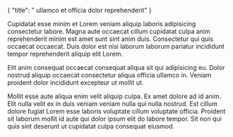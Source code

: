 {
  "title": " ullamco et officia dolor reprehenderit"
}

Cupidatat esse minim et Lorem veniam aliquip laboris adipisicing consectetur labore. Magna aute occaecat cillum cupidatat culpa anim reprehenderit minim est amet sunt sint anim duis. Consectetur qui quis occaecat occaecat. Duis dolor est nisi laborum laborum pariatur incididunt tempor reprehenderit aliquip elit Lorem.

Elit anim consequat occaecat consequat aliqua sit qui adipisicing eu. Dolor nostrud aliquip occaecat consectetur aliqua officia ullamco in. Veniam proident dolor incididunt excepteur ut mollit ut.

Mollit esse aute aliqua enim velit aliquip culpa. Ex amet dolore ad id anim. Elit nulla velit ex in duis veniam veniam nulla qui nulla nostrud. Est cillum dolore fugiat Lorem esse laboris voluptate cillum voluptate officia. Proident sit laborum mollit id aute qui dolor ipsum elit do labore tempor. Sit non qui quis sint deserunt ut cupidatat culpa consequat eiusmod.